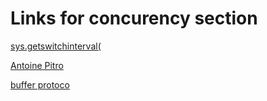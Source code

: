 # Links for concurency section

[sys.getswitchinterval(](https://fpy.li/19-3)

[Antoine Pitro](https://fpy.li/19-6)

[buffer protoco](https://fpy.li/pep3118)
